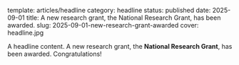template: articles/headline
category: headline
status: published
date: 2025-09-01
title: A new research grant, the National Research Grant, has been awarded.
slug: 2025-09-01-new-research-grant-awarded
cover: headline.jpg

A headline content. A new research grant, the **National Research Grant**, has been awarded. Congratulations!
